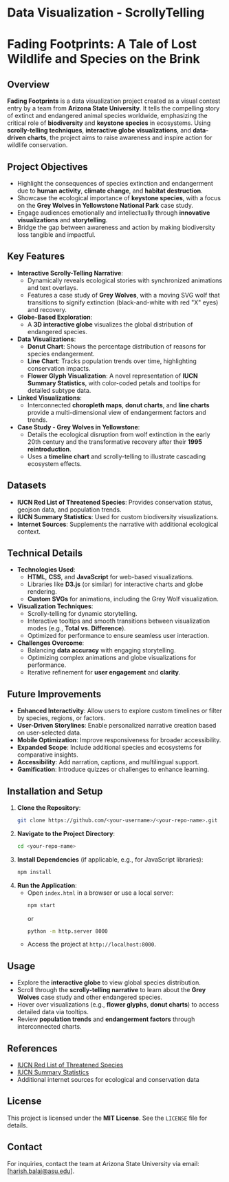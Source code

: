 # Data Visualization - ScrollyTelling

# Fading Footprints: A Tale of Lost Wildlife and Species on the Brink

## Overview
**Fading Footprints** is a data visualization project created as a visual contest entry by a team from **Arizona State University**. It tells the compelling story of extinct and endangered animal species worldwide, emphasizing the critical role of **biodiversity** and **keystone species** in ecosystems. Using **scrolly-telling techniques**, **interactive globe visualizations**, and **data-driven charts**, the project aims to raise awareness and inspire action for wildlife conservation.


## Project Objectives
- Highlight the consequences of species extinction and endangerment due to **human activity**, **climate change**, and **habitat destruction**.
- Showcase the ecological importance of **keystone species**, with a focus on the **Grey Wolves in Yellowstone National Park** case study.
- Engage audiences emotionally and intellectually through **innovative visualizations** and **storytelling**.
- Bridge the gap between awareness and action by making biodiversity loss tangible and impactful.

## Key Features
- **Interactive Scrolly-Telling Narrative**:
  - Dynamically reveals ecological stories with synchronized animations and text overlays.
  - Features a case study of **Grey Wolves**, with a moving SVG wolf that transitions to signify extinction (black-and-white with red "X" eyes) and recovery.
- **Globe-Based Exploration**:
  - A **3D interactive globe** visualizes the global distribution of endangered species.
- **Data Visualizations**:
  - **Donut Chart**: Shows the percentage distribution of reasons for species endangerment.
  - **Line Chart**: Tracks population trends over time, highlighting conservation impacts.
  - **Flower Glyph Visualization**: A novel representation of **IUCN Summary Statistics**, with color-coded petals and tooltips for detailed subtype data.
- **Linked Visualizations**:
  - Interconnected **choropleth maps**, **donut charts**, and **line charts** provide a multi-dimensional view of endangerment factors and trends.
- **Case Study - Grey Wolves in Yellowstone**:
  - Details the ecological disruption from wolf extinction in the early 20th century and the transformative recovery after their **1995 reintroduction**.
  - Uses a **timeline chart** and scrolly-telling to illustrate cascading ecosystem effects.

## Datasets
- **IUCN Red List of Threatened Species**: Provides conservation status, geojson data, and population trends.
- **IUCN Summary Statistics**: Used for custom biodiversity visualizations.
- **Internet Sources**: Supplements the narrative with additional ecological context.

## Technical Details
- **Technologies Used**:
  - **HTML**, **CSS**, and **JavaScript** for web-based visualizations.
  - Libraries like **D3.js** (or similar) for interactive charts and globe rendering.
  - **Custom SVGs** for animations, including the Grey Wolf visualization.
- **Visualization Techniques**:
  - Scrolly-telling for dynamic storytelling.
  - Interactive tooltips and smooth transitions between visualization modes (e.g., **Total vs. Difference**).
  - Optimized for performance to ensure seamless user interaction.
- **Challenges Overcome**:
  - Balancing **data accuracy** with engaging storytelling.
  - Optimizing complex animations and globe visualizations for performance.
  - Iterative refinement for **user engagement** and **clarity**.

## Future Improvements
- **Enhanced Interactivity**: Allow users to explore custom timelines or filter by species, regions, or factors.
- **User-Driven Storylines**: Enable personalized narrative creation based on user-selected data.
- **Mobile Optimization**: Improve responsiveness for broader accessibility.
- **Expanded Scope**: Include additional species and ecosystems for comparative insights.
- **Accessibility**: Add narration, captions, and multilingual support.
- **Gamification**: Introduce quizzes or challenges to enhance learning.

## Installation and Setup
1. **Clone the Repository**:
   ```bash
   git clone https://github.com/<your-username>/<your-repo-name>.git
   ```
2. **Navigate to the Project Directory**:
   ```bash
   cd <your-repo-name>
   ```
3. **Install Dependencies** (if applicable, e.g., for JavaScript libraries):
   ```bash
   npm install
   ```
4. **Run the Application**:
   - Open `index.html` in a browser or use a local server:
     ```bash
     npm start
     ```
     or
     ```bash
     python -m http.server 8000
     ```
   - Access the project at `http://localhost:8000`.

## Usage
- Explore the **interactive globe** to view global species distribution.
- Scroll through the **scrolly-telling narrative** to learn about the **Grey Wolves** case study and other endangered species.
- Hover over visualizations (e.g., **flower glyphs**, **donut charts**) to access detailed data via tooltips.
- Review **population trends** and **endangerment factors** through interconnected charts.

## References
- [IUCN Red List of Threatened Species](https://www.iucnredlist.org/)
- [IUCN Summary Statistics](https://www.iucnredlist.org/resources/summary-statistics)
- Additional internet sources for ecological and conservation data

## License
This project is licensed under the **MIT License**. See the `LICENSE` file for details.

## Contact
For inquiries, contact the team at Arizona State University via email: [harish.balaj@asu.edu].